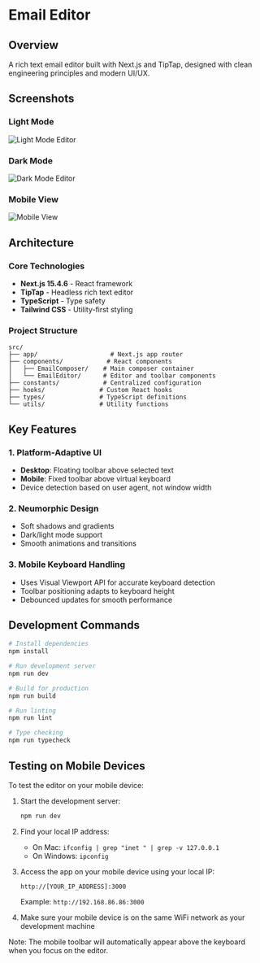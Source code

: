 # Email Editor

## Overview
A rich text email editor built with Next.js and TipTap, designed with clean engineering principles and modern UI/UX.

## Screenshots

### Light Mode
![Light Mode Editor](../project-screenshots/Screenshot%202025-08-08%20at%209.06.49%20PM.png)

### Dark Mode
![Dark Mode Editor](../project-screenshots/Screenshot%202025-08-08%20at%209.07.00%20PM.png)

### Mobile View
![Mobile View](../project-screenshots/Screenshot%202025-08-08%20at%209.08.50%20PM.png)

## Architecture

### Core Technologies
- **Next.js 15.4.6** - React framework
- **TipTap** - Headless rich text editor
- **TypeScript** - Type safety
- **Tailwind CSS** - Utility-first styling

### Project Structure
```
src/
├── app/                    # Next.js app router
├── components/            # React components
│   ├── EmailComposer/    # Main composer container
│   └── EmailEditor/      # Editor and toolbar components
├── constants/            # Centralized configuration
├── hooks/               # Custom React hooks
├── types/               # TypeScript definitions
└── utils/               # Utility functions
```

## Key Features

### 1. Platform-Adaptive UI
- **Desktop**: Floating toolbar above selected text
- **Mobile**: Fixed toolbar above virtual keyboard
- Device detection based on user agent, not window width

### 2. Neumorphic Design
- Soft shadows and gradients
- Dark/light mode support
- Smooth animations and transitions

### 3. Mobile Keyboard Handling
- Uses Visual Viewport API for accurate keyboard detection
- Toolbar positioning adapts to keyboard height
- Debounced updates for smooth performance

## Development Commands

```bash
# Install dependencies
npm install

# Run development server
npm run dev

# Build for production
npm run build

# Run linting
npm run lint

# Type checking
npm run typecheck
```

## Testing on Mobile Devices

To test the editor on your mobile device:

1. Start the development server:
   ```bash
   npm run dev
   ```

2. Find your local IP address:
   - On Mac: `ifconfig | grep "inet " | grep -v 127.0.0.1`
   - On Windows: `ipconfig`

3. Access the app on your mobile device using your local IP:
   ```
   http://[YOUR_IP_ADDRESS]:3000
   ```
   
   Example: `http://192.168.86.86:3000`

4. Make sure your mobile device is on the same WiFi network as your development machine

Note: The mobile toolbar will automatically appear above the keyboard when you focus on the editor.